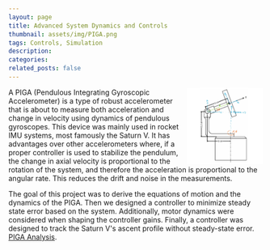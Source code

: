 ```yaml
---
layout: page
title: Advanced System Dynamics and Controls
thumbnail: assets/img/PIGA.png
tags: Controls, Simulation
description:
categories:
related_posts: false
---
```


<img src="/assets/img/PIGA.png" alt="PIGA" style="float:right;width:30%"/>

A PIGA (Pendulous Integrating Gyroscopic Accelerometer) is a type of robust 
accelerometer that is about to measure both acceleration and change in velocity 
using dynamics of pendulous gyroscopes. This device was mainly used in rocket 
IMU systems, most famously the Saturn V. It has advantages over other 
accelerometers where, if a proper controller is used to stabilize the pendulum, 
the change in axial velocity is proportional to the rotation of the system, and 
therefore the acceleration is proportional to the angular rate. This reduces the
drift and noise in the measurements. 

The goal of this project was to derive the equations of motion and the dynamics of the PIGA. Then we designed a controller to minimize steady state error based on the system. Additionally, motor dynamics were considered when shaping the controller gains. Finally, a controller was designed to track the Saturn V's ascent profile without steady-state error. [PIGA Analysis]({{site.baseurl}}/assets/pdf/2019-05-MEEN-431.pdf).

